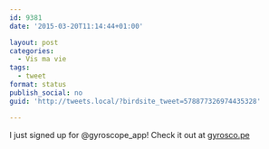 ```yaml
---
id: 9381
date: '2015-03-20T11:14:44+01:00'

layout: post
categories:
  - Vis ma vie
tags:
  - tweet
format: status
publish_social: no
guid: 'http://tweets.local/?birdsite_tweet=578877326974435328'

---
```


I just signed up for @gyroscope\_app! Check it out at [gyrosco.pe](https://gyrosco.pe)